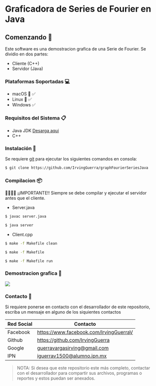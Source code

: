 # Graficadora de Series de Fourier en Java
 
## Comenzando 🚀

Este software es una demostracion grafica de una Serie de Fourier. Se dividio en dos partes:
- Cliente (C++)
- Servidor (Java)

### Plataformas Soportadas 💻

- macOS 🍎 ✅
- Linux 🐧 ✅
- Windows ✅

### Requisitos del Sistema 📋

- Java JDK [Desarga aqui](https://www.oracle.com/technetwork/es/java/javase/downloads/index.html) 
- C++ 

### Instalación 🔧

Se requiere [git](https://git-scm.com/) para ejecutar los siguientes comandos en consola:
```sh
$ git clone https://github.com/IrvingGuerra/graphFourierSeriesJava
```

### Compilacion 📦

🚫🚫🚫🚫 ¡¡IMPORTANTE!! Siempre se debe compilar y ejecutar el servidor antes que el cliente.


- Server.java

```sh
$ javac server.java
```
```sh
$ java server
```

- Client.cpp

```sh
$ make -f Makefile clean 
```
```sh
$ make -f Makefile 
```
```sh
$ make -f Makefile run 
```

### Demostracion grafica 🎥

![](gif.gif)

### Contacto 📆

Si requiere ponerse en contacto con el desarrollador de este repositorio, escriba un mensaje en alguno de los siquientes contactos

| Red Social | Contacto |
| ------ | ------ |
| Facebook | https://www.facebook.com/IrvingGuerraV|
| Github | https://github.com/IrvingGuerra |
| Google | guerravargasirving@gmail.com |
| IPN | iguerrav1500@alumno.ipn.mx |

 > NOTA: Si desea que este repositorio este más completo, contactar con el desarrollador para compartir sus archivos, programas o reportes y estos puedan ser anexados.